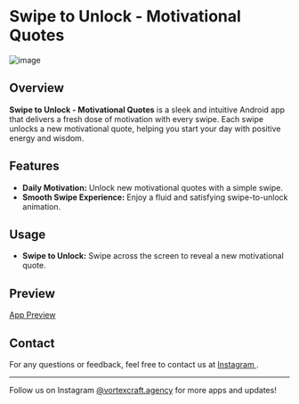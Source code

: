 # Swipe to Unlock - Motivational Quotes

![image](https://github.com/user-attachments/assets/d027e807-263d-4c05-9d16-a0ec80f9febe)

## Overview
**Swipe to Unlock - Motivational Quotes** is a sleek and intuitive Android app that delivers a fresh dose of motivation with every swipe. Each swipe unlocks a new motivational quote, helping you start your day with positive energy and wisdom.

## Features
- **Daily Motivation:** Unlock new motivational quotes with a simple swipe.
- **Smooth Swipe Experience:** Enjoy a fluid and satisfying swipe-to-unlock animation.

## Usage
- **Swipe to Unlock:** Swipe across the screen to reveal a new motivational quote.

## Preview
[App Preview](https://www.instagram.com/p/C-0t1UToHst/?img_index=1)

## Contact
For any questions or feedback, feel free to contact us at [Instagram ](https://www.instagram.com/vortexcraft.agency).

---
Follow us on Instagram [@vortexcraft.agency](https://www.instagram.com/vortexcraft.agency) for more apps and updates!
```

